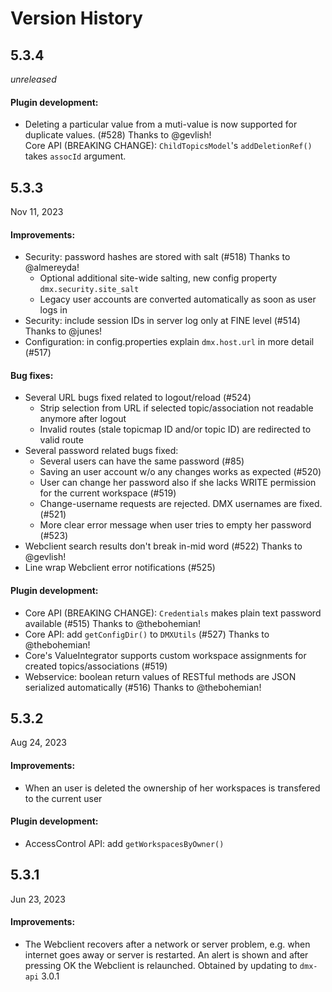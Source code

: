 
Version History
===============


5.3.4
-----

*unreleased*

#### Plugin development:

- Deleting a particular value from a muti-value is now supported for duplicate values. (#528) Thanks to @gevlish!  
  Core API (BREAKING CHANGE): `ChildTopicsModel`'s `addDeletionRef()` takes `assocId` argument.


5.3.3
-----

Nov 11, 2023

#### Improvements:

- Security: password hashes are stored with salt (#518) Thanks to @almereyda!
    - Optional additional site-wide salting, new config property `dmx.security.site_salt`
    - Legacy user accounts are converted automatically as soon as user logs in
- Security: include session IDs in server log only at FINE level (#514) Thanks to @junes!
- Configuration: in config.properties explain `dmx.host.url` in more detail (#517)

#### Bug fixes:

- Several URL bugs fixed related to logout/reload (#524)
    - Strip selection from URL if selected topic/association not readable anymore after logout
    - Invalid routes (stale topicmap ID and/or topic ID) are redirected to valid route
- Several password related bugs fixed:
    - Several users can have the same password (#85)
    - Saving an user account w/o any changes works as expected (#520)
    - User can change her password also if she lacks WRITE permission for the current workspace (#519)
    - Change-username requests are rejected. DMX usernames are fixed. (#521)
    - More clear error message when user tries to empty her password (#523)
- Webclient search results don't break in-mid word (#522) Thanks to @gevlish!
- Line wrap Webclient error notifications (#525)

#### Plugin development:

- Core API (BREAKING CHANGE): `Credentials` makes plain text password available (#515) Thanks to @thebohemian!
- Core API: add `getConfigDir()` to `DMXUtils` (#527) Thanks to @thebohemian!
- Core's ValueIntegrator supports custom workspace assignments for created topics/associations (#519)
- Webservice: boolean return values of RESTful methods are JSON serialized automatically (#516) Thanks to @thebohemian!


5.3.2
-----

Aug 24, 2023

#### Improvements:

- When an user is deleted the ownership of her workspaces is transfered to the current user

#### Plugin development:

- AccessControl API: add `getWorkspacesByOwner()`


5.3.1
-----

Jun 23, 2023

#### Improvements:

- The Webclient recovers after a network or server problem, e.g. when internet goes away or server is restarted.
  An alert is shown and after pressing OK the Webclient is relaunched. Obtained by updating to `dmx-api` 3.0.1
